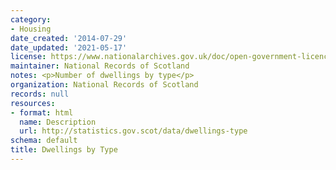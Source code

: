 ```yaml
---
category:
- Housing
date_created: '2014-07-29'
date_updated: '2021-05-17'
license: https://www.nationalarchives.gov.uk/doc/open-government-licence/version/3/
maintainer: National Records of Scotland
notes: <p>Number of dwellings by type</p>
organization: National Records of Scotland
records: null
resources:
- format: html
  name: Description
  url: http://statistics.gov.scot/data/dwellings-type
schema: default
title: Dwellings by Type
---
```

